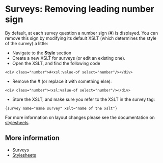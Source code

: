 # Surveys: Removing leading number sign

By default, at each survey question a number sign (\#) is displayed. You
can remove this sign by modifying its default XSLT (which determines the 
style of the survey) a little:

* Navigate to the **Style** section
* Create a new XSLT for surveys (or edit an existing one).
* Open the XSLT, and find the following code

`<div class="number">#<xsl:value-of select="number"/></div>`

* Remove the \# (or replace it with something else):

`<div class="number"><xsl:value-of select="number"/></div>`

* Store the XSLT, and make sure you refer to the XSLT in the survey tag:

`{survey name="name survey" xslt="name of the xslt"}`

For more information on layout changes please see the documentation on 
[stylesheets](./stylesheets.md).

## More information

* [Surveys](./surveys)
* [Stylesheets](./stylesheets.md)
